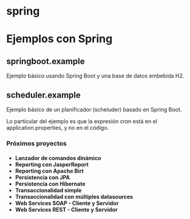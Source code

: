# spring
<h1>Ejemplos con Spring</h1>

<h2>springboot.example</h2>

Ejemplo básico usando Spring Boot y una base de datos embebida H2.

<h2>scheduler.example</h2>

Ejemplo básico de un planificador (scheluder) basado en Spring Boot.

Lo particular del ejemplo es que la expresión cron está en el application.properties, y no en el código.


<h3>Próximos proyectos</h3>

<h4>
<ul>

<li> Lanzador de comandos dinámico </li>
<li> Reporting con JasperReport </li>
<li> Reporting con Apache Birt </li>
<li> Persistencia con JPA </li>
<li> Persistencia con Hibernate </li>
<li> Transaccionalidad simple </li>
<li> Transaccionalidad con múltiples datasources </li>
<li> Web Services SOAP - Cliente y Servidor </li>
<li> Web Services REST - Cliente y Servidor </li>

</ul>
</h4>
